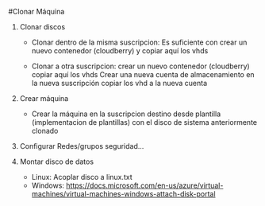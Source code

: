 #Clonar Máquina 

1. Clonar discos
    - Clonar dentro de la misma suscripcion:
        Es suficiente con crear un nuevo contenedor (cloudberry) y copiar aquí los vhds

    - Clonar a otra suscripcion:
        crear un nuevo contenedor (cloudberry)
        copiar aquí los vhds
        Crear una nueva cuenta de almacenamiento en la nueva suscripción
        copiar los vhd a la nueva cuenta

2. Crear máquina
    - Crear la máquina en la suscripcion destino desde plantilla (implementacion de plantillas) con el disco de sistema anteriormente clonado

3. Configurar Redes/grupos seguridad...
4. Montar disco de datos
    - Linux: Acoplar disco a linux.txt
    - Windows: https://docs.microsoft.com/en-us/azure/virtual-machines/virtual-machines-windows-attach-disk-portal
